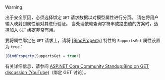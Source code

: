 > [!WARNING]
> 出于安全原因，必须选择绑定 `GET` 请求数据以对模型属性进行分页。 请在将用户输入映射到属性前对其进行验证。 当处理依赖查询字符串或路由值的方案时，选择加入 `GET` 绑定非常有用。
>
> 要将属性绑定在 `GET` 请求上，请将 [[BindProperty]](xref:Microsoft.AspNetCore.Mvc.BindPropertyAttribute) 特性的 `SupportsGet` 属性设置为 `true`：
>
> ```csharp
> [BindProperty(SupportsGet = true)]
> ```
>
> 有关详细信息，请参阅 [ASP.NET Core Community Standup:Bind on GET discussion (YouTube)](https://www.youtube.com/watch?v=p7iHB9V-KVU&feature=youtu.be&t=54m27s)（绑定 GET 讨论）。
